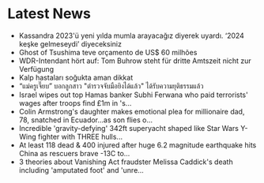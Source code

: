 # Latest News
-  Kassandra 2023'ü yeni yılda mumla arayacağız diyerek uyardı. ‘2024 keşke gelmeseydi’ diyeceksiniz
-  Ghost of Tsushima teve orçamento de US$ 60 milhões
-  WDR-Intendant hört auf: Tom Buhrow steht für dritte Amtszeit nicht zur Verfügung
-  Kalp hastaları soğukta aman dikkat
-  “แม่ครูเจี๊ยบ” บอกลูกสาว "ตำรวจจับมือยิงได้แล้ว" ได้รับความยุติธรรมแล้ว
-  Israel wipes out top Hamas banker Subhi Ferwana who paid terrorists' wages after troops find £1m in 's...
-  Colin Armstrong's daughter makes emotional plea for millionaire dad, 78, snatched in Ecuador…as son flies o...
-  Incredible 'gravity-defying' 342ft superyacht shaped like Star Wars Y-Wing fighter with THREE hulls...
-  At least 118 dead & 400 injured after huge 6.2 magnitude earthquake hits China as rescuers brave -13C to...
-  3 theories about Vanishing Act fraudster Melissa Caddick's death including 'amputated foot' and 'unre...

